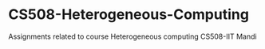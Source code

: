 # CS508-Heterogeneous-Computing
Assignments related to course Heterogeneous computing CS508-IIT Mandi
